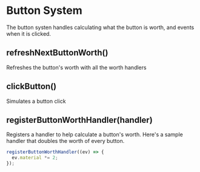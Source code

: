 # Button System
The button systen handles calculating what the button is worth,
and events when it is clicked.

## refreshNextButtonWorth()
Refreshes the button's worth with all the worth handlers

## clickButton()
Simulates a button click

## registerButtonWorthHandler(handler)
Registers a handler to help calculate a button's worth. Here's a sample
handler that doubles the worth of every button.

```javascript
registerButtonWorthHandler((ev) => {
  ev.material *= 2;
});
```
